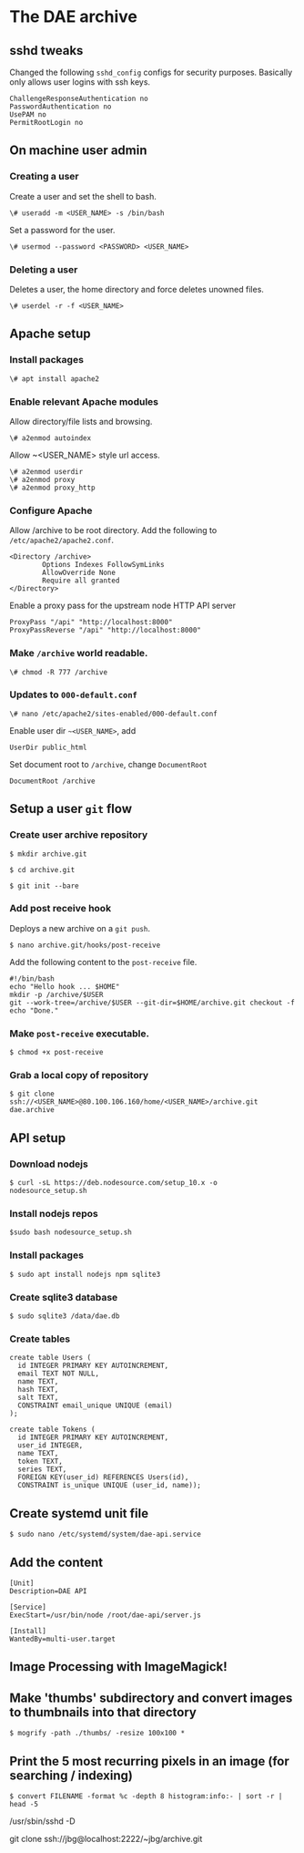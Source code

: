 # The DAE archive

## sshd tweaks

Changed the following `sshd_config` configs for security purposes.  Basically only allows user logins with ssh keys.

    ChallengeResponseAuthentication no
    PasswordAuthentication no
    UsePAM no
    PermitRootLogin no

## On machine user admin

### Creating a user

Create a user and set the shell to bash.

    \# useradd -m <USER_NAME> -s /bin/bash

Set a password for the user.

    \# usermod --password <PASSWORD> <USER_NAME>

### Deleting a user

Deletes a user, the home directory and force deletes unowned files.

    \# userdel -r -f <USER_NAME>

## Apache setup

### Install packages

    \# apt install apache2

### Enable relevant Apache modules

Allow directory/file lists and browsing.

    \# a2enmod autoindex

Allow ~\<USER\_NAME\> style url access.

    \# a2enmod userdir
    \# a2enmod proxy 
    \# a2enmod proxy_http 

### Configure Apache

Allow /archive to be root directory.  Add the following to `/etc/apache2/apache2.conf`.

    <Directory /archive>
            Options Indexes FollowSymLinks
            AllowOverride None
            Require all granted
    </Directory>

Enable a proxy pass for the upstream node HTTP API server

    ProxyPass "/api" "http://localhost:8000"
    ProxyPassReverse "/api" "http://localhost:8000"

### Make `/archive` world readable.

    \# chmod -R 777 /archive

### Updates to `000-default.conf`

    \# nano /etc/apache2/sites-enabled/000-default.conf

Enable user dir `~<USER_NAME>`, add

    UserDir public_html

Set document root to `/archive`, change `DocumentRoot`

    DocumentRoot /archive

## Setup a user `git` flow

### Create user archive repository

    $ mkdir archive.git

    $ cd archive.git

    $ git init --bare

### Add post receive hook

Deploys a new archive on a `git push`.

    $ nano archive.git/hooks/post-receive

Add the following content to the `post-receive` file.

    #!/bin/bash
    echo "Hello hook ... $HOME"
    mkdir -p /archive/$USER
    git --work-tree=/archive/$USER --git-dir=$HOME/archive.git checkout -f
    echo "Done."

### Make `post-receive` executable.

    $ chmod +x post-receive

### Grab a local copy of repository

    $ git clone ssh://<USER_NAME>@80.100.106.160/home/<USER_NAME>/archive.git dae.archive

## API setup

### Download nodejs

    $ curl -sL https://deb.nodesource.com/setup_10.x -o nodesource_setup.sh

### Install nodejs repos

    $sudo bash nodesource_setup.sh

### Install packages

    $ sudo apt install nodejs npm sqlite3

### Create sqlite3 database

    $ sudo sqlite3 /data/dae.db

### Create tables

    create table Users (
      id INTEGER PRIMARY KEY AUTOINCREMENT,
      email TEXT NOT NULL,
      name TEXT,
      hash TEXT,
      salt TEXT,
      CONSTRAINT email_unique UNIQUE (email)
    );

    create table Tokens (
      id INTEGER PRIMARY KEY AUTOINCREMENT,
      user_id INTEGER,
      name TEXT,
      token TEXT,
      series TEXT,
      FOREIGN KEY(user_id) REFERENCES Users(id),
      CONSTRAINT is_unique UNIQUE (user_id, name));

## Create systemd unit file

    $ sudo nano /etc/systemd/system/dae-api.service

## Add the content

    [Unit]
    Description=DAE API

    [Service]
    ExecStart=/usr/bin/node /root/dae-api/server.js

    [Install]
    WantedBy=multi-user.target

## Image Processing with ImageMagick!

## Make 'thumbs' subdirectory and convert images to thumbnails into that directory

    $ mogrify -path ./thumbs/ -resize 100x100 *

## Print the 5 most recurring pixels in an image (for searching / indexing)

    $ convert FILENAME -format %c -depth 8 histogram:info:- | sort -r | head -5







/usr/sbin/sshd -D

git clone ssh://jbg@localhost:2222/~jbg/archive.git

